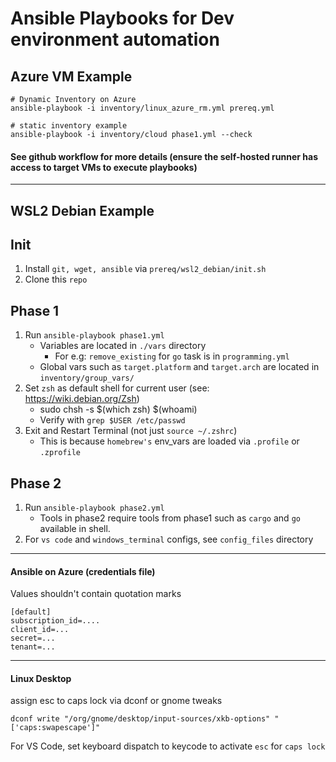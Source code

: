 # Ansible Playbooks for Dev environment automation

## Azure VM Example

```
# Dynamic Inventory on Azure
ansible-playbook -i inventory/linux_azure_rm.yml prereq.yml

# static inventory example
ansible-playbook -i inventory/cloud phase1.yml --check
```
#### See github workflow for more details (ensure the self-hosted runner has access to target VMs to execute playbooks)

---
## WSL2 Debian Example

## Init 
1. Install `git, wget, ansible` via `prereq/wsl2_debian/init.sh`
2. Clone this `repo`

## Phase 1
1. Run `ansible-playbook phase1.yml`
    * Variables are located in `./vars` directory
        * For e.g: `remove_existing` for `go` task is in `programming.yml`
    * Global vars such as `target.platform` and `target.arch` are located in `inventory/group_vars/`
2. Set `zsh` as default shell for current user (see: https://wiki.debian.org/Zsh)    
    * sudo chsh -s $(which zsh) $(whoami)     
    * Verify with `grep $USER /etc/passwd`       
3. Exit and Restart Terminal (not just `source ~/.zshrc`)
    * This is because `homebrew's` env_vars are loaded via `.profile` or `.zprofile` 

## Phase 2
1. Run `ansible-playbook phase2.yml` 
    * Tools in phase2 require tools from phase1 such as `cargo` and `go` available in shell.
2. For `vs code` and `windows_terminal` configs, see `config_files` directory

---


#### Ansible on Azure (credentials file)

Values shouldn't contain quotation marks

```
[default]
subscription_id=....
client_id=...
secret=...
tenant=...
```

----

#### Linux Desktop 

assign esc to caps lock via dconf or gnome tweaks
```
dconf write "/org/gnome/desktop/input-sources/xkb-options" "['caps:swapescape']"
```
For VS Code, set keyboard dispatch to keycode to activate `esc` for `caps lock`